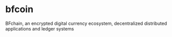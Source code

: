 # bfcoin
BFchain, an encrypted digital currency ecosystem, decentralized distributed applications and ledger systems
